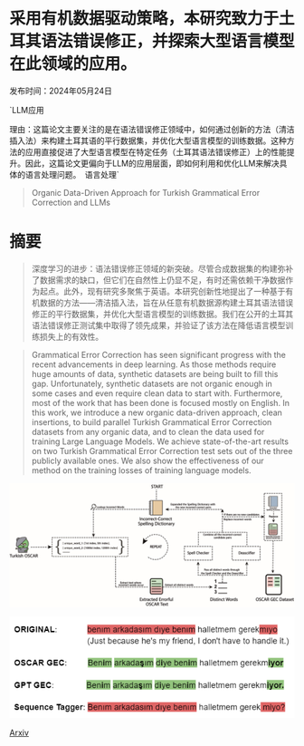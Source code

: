 # 采用有机数据驱动策略，本研究致力于土耳其语法错误修正，并探索大型语言模型在此领域的应用。

发布时间：2024年05月24日

`LLM应用

理由：这篇论文主要关注的是在语法错误修正领域中，如何通过创新的方法（清洁插入法）来构建土耳其语的平行数据集，并优化大型语言模型的训练数据。这种方法的应用直接促进了大型语言模型在特定任务（土耳其语法错误修正）上的性能提升。因此，这篇论文更偏向于LLM的应用层面，即如何利用和优化LLM来解决具体的语言处理问题。` `语言处理`

> Organic Data-Driven Approach for Turkish Grammatical Error Correction and LLMs

# 摘要

> 深度学习的进步：语法错误修正领域的新突破。尽管合成数据集的构建弥补了数据需求的缺口，但它们在自然性上仍显不足，有时还需依赖干净数据作为起点。此外，现有研究多聚焦于英语。本研究创新性地提出了一种基于有机数据的方法——清洁插入法，旨在从任意有机数据源构建土耳其语法错误修正的平行数据集，并优化大型语言模型的训练数据。我们在公开的土耳其语法错误修正测试集中取得了领先成果，并验证了该方法在降低语言模型训练损失上的有效性。

> Grammatical Error Correction has seen significant progress with the recent advancements in deep learning. As those methods require huge amounts of data, synthetic datasets are being built to fill this gap. Unfortunately, synthetic datasets are not organic enough in some cases and even require clean data to start with. Furthermore, most of the work that has been done is focused mostly on English. In this work, we introduce a new organic data-driven approach, clean insertions, to build parallel Turkish Grammatical Error Correction datasets from any organic data, and to clean the data used for training Large Language Models. We achieve state-of-the-art results on two Turkish Grammatical Error Correction test sets out of the three publicly available ones. We also show the effectiveness of our method on the training losses of training language models.

![采用有机数据驱动策略，本研究致力于土耳其语法错误修正，并探索大型语言模型在此领域的应用。](../../../paper_images/2405.15320/paper_image_tight.jpg)

![采用有机数据驱动策略，本研究致力于土耳其语法错误修正，并探索大型语言模型在此领域的应用。](../../../paper_images/2405.15320/example_outputs.png)

[Arxiv](https://arxiv.org/abs/2405.15320)